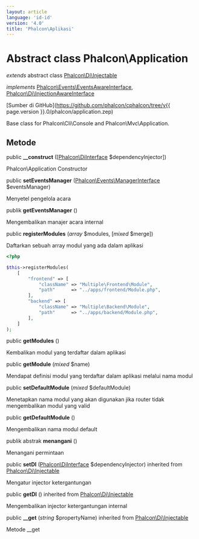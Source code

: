 ```yaml
---
layout: article
language: 'id-id'
version: '4.0'
title: 'Phalcon\Aplikasi'
---
```

# Abstract class **Phalcon\Application**

*extends* abstract class [Phalcon\Di\Injectable](Phalcon_Di_Injectable)

*implements* [Phalcon\Events\EventsAwareInterface](Phalcon_Events_EventsAwareInterface), [Phalcon\Di\InjectionAwareInterface](Phalcon_Di_InjectionAwareInterface)

[Sumber di GitHub](https://github.com/phalcon/cphalcon/tree/v{{ page.version }}.0/phalcon/application.zep)

Base class for Phalcon\Cli\Console and Phalcon\Mvc\Application.

## Metode

public **__construct** ([[Phalcon\DiInterface](Phalcon_DiInterface) $dependencyInjector])

Phalcon\Application Constructor

public **setEventsManager** ([Phalcon\Events\ManagerInterface](Phalcon_Events_ManagerInterface) $eventsManager)

Menyetel pengelola acara

publik **getEventsManager** ()

Mengembalikan manajer acara internal

public **registerModules** (*array* $modules, [*mixed* $merge])

Daftarkan sebuah array modul yang ada dalam aplikasi

```php
<?php

$this->registerModules(
    [
        "frontend" => [
            "className" => "Multiple\Frontend\Module",
            "path"      => "../apps/frontend/Module.php",
        ],
        "backend" => [
            "className" => "Multiple\Backend\Module",
            "path"      => "../apps/backend/Module.php",
        ],
    ]
);

```

public **getModules** ()

Kembalikan modul yang terdaftar dalam aplikasi

public **getModule** (*mixed* $name)

Mendapat definisi modul yang terdaftar dalam aplikasi melalui nama modul

public **setDefaultModule** (*mixed* $defaultModule)

Menetapkan nama modul yang akan digunakan jika router tidak mengembalikan modul yang valid

public **getDefaultModule** ()

Mengembalikan nama modul default

publik abstrak **menangani** ()

Menangani permintaan

public **setDI** ([Phalcon\DiInterface](Phalcon_DiInterface) $dependencyInjector) inherited from [Phalcon\Di\Injectable](Phalcon_Di_Injectable)

Mengatur injector ketergantungan

public **getDI** () inherited from [Phalcon\Di\Injectable](Phalcon_Di_Injectable)

Mengembalikan injector ketergantungan internal

public **__get** (*string* $propertyName) inherited from [Phalcon\Di\Injectable](Phalcon_Di_Injectable)

Metode __get